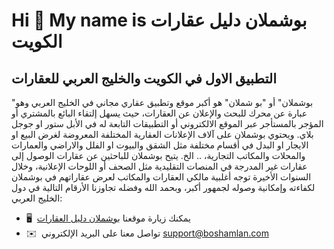 Hi 👋 My name is بوشملان دليل عقارات الكويت
===========================================

التطبيق الاول في الكويت والخليج العربي للعقارات
-----------------------------------------------

"بوشملان" أو "بو شملان" هو أكبر موقع وتطبيق عقاري مجاني في الخليج العربي وهو عبارة عن محرك للبحث والإعلان عن العقارات، حيث يسهل إلتقاء البائع بالمشتري أو المؤجر بالمستأجر عبر الموقع الالكتروني أو التطبيقات التابعة له في الأبل ستور او جوجل بلاي. ويحتوي بوشملان على آلاف الإعلانات العقارية المختلفة المعروضة لغرض البيع او الايجار او البدل في أقسام مختلفة مثل الشقق والبيوت او الفلل والاراضي والعمارات والمحلات والمكاتب التجارية، .. الخ. يتيح بوشملان للباحثين عن عقارات الوصول إلى عقارات غير المدرجة في المنصات التقليدية مثل الصحف أو اللوحات الإعلانية، وخلال السنوات الأخيرة توجه أغلبية مالكي العقارات والمكاتب لعرض عقاراتهم في بوشملان لكفاءته وإمكانية وصوله لجمهور أكبر، وبحمد الله وفضله تجاوزنا الأرقام التالية في دول الخليج العربي:

* 🖥️  يمكنك زيارة موقعنا [بوشملان دليل العقارات](http://www.boshamlan.com)
* ✉️  تواصل معنا على البريد الإلكتروني [support@boshamlan.com](mailto:support@boshamlan.com)
